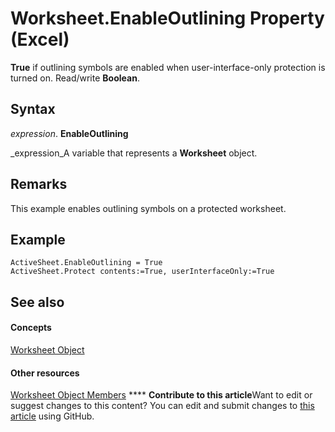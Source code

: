 
# Worksheet.EnableOutlining Property (Excel)

 **True** if outlining symbols are enabled when user-interface-only protection is turned on. Read/write **Boolean**.


## Syntax

 _expression_. **EnableOutlining**

 _expression_A variable that represents a  **Worksheet** object.


## Remarks

This example enables outlining symbols on a protected worksheet.


## Example


```
ActiveSheet.EnableOutlining = True 
ActiveSheet.Protect contents:=True, userInterfaceOnly:=True
```


## See also


#### Concepts


 [Worksheet Object](182b705e-854a-81cc-a4b0-59b942de55ae.md)
#### Other resources


 [Worksheet Object Members](f8c1afea-1a1c-f5e4-37e3-52c434c8c157.md)
****   **Contribute to this article**Want to edit or suggest changes to this content? You can edit and submit changes to  [this article](https://github.com/jhershey00/VBA_Excel_Test/OpenXMLCon/articles/db849ddf-871d-19cd-9765-3194a8c1e34e.md) using GitHub.

